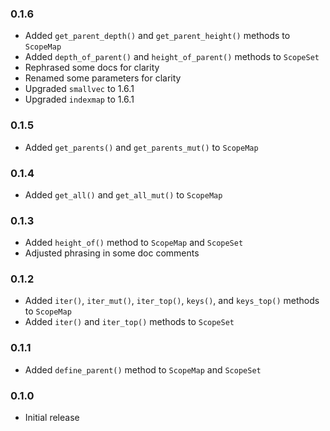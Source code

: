 ### 0.1.6

* Added `get_parent_depth()` and `get_parent_height()` methods to `ScopeMap`
* Added `depth_of_parent()` and `height_of_parent()` methods to `ScopeSet`
* Rephrased some docs for clarity
* Renamed some parameters for clarity
* Upgraded `smallvec` to 1.6.1
* Upgraded `indexmap` to 1.6.1

### 0.1.5

* Added `get_parents()` and `get_parents_mut()` to `ScopeMap`

### 0.1.4

* Added `get_all()` and `get_all_mut()` to `ScopeMap`

### 0.1.3

* Added `height_of()` method to `ScopeMap` and `ScopeSet`
* Adjusted phrasing in some doc comments

### 0.1.2

* Added `iter()`, `iter_mut()`, `iter_top()`, `keys()`, and `keys_top()` methods to `ScopeMap`
* Added `iter()` and `iter_top()` methods to `ScopeSet`

### 0.1.1

* Added `define_parent()` method to `ScopeMap` and `ScopeSet`

### 0.1.0

* Initial release